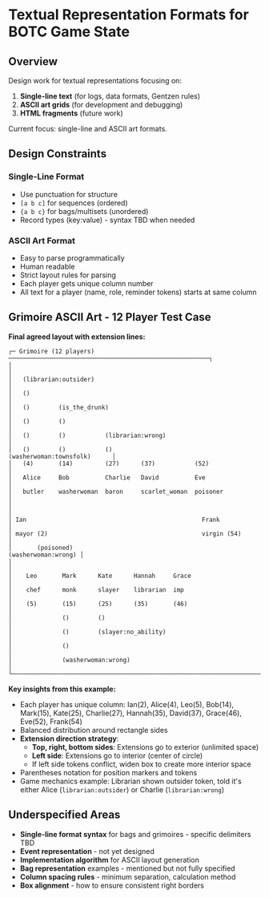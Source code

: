 # Textual Representation Formats for BOTC Game State

## Overview

Design work for textual representations focusing on:
1. **Single-line text** (for logs, data formats, Gentzen rules)
2. **ASCII art grids** (for development and debugging)
3. **HTML fragments** (future work)

Current focus: single-line and ASCII art formats.

## Design Constraints

### Single-Line Format
- Use punctuation for structure
- `[a b c]` for sequences (ordered)
- `{a b c}` for bags/multisets (unordered)
- Record types (key:value) - syntax TBD when needed

### ASCII Art Format
- Easy to parse programmatically
- Human readable
- Strict layout rules for parsing
- Each player gets unique column number
- All text for a player (name, role, reminder tokens) starts at same column

## Grimoire ASCII Art - 12 Player Test Case

**Final agreed layout with extension lines:**

```
┌─ Grimoire (12 players) ────────────────────────────────────────────────────────┐
│                                                                                │
│   (librarian:outsider)                                                         │
│   ()                                                                           │
│   ()        (is_the_drunk)                                                     │
│   ()        ()                                                                 │
│   ()        ()           (librarian:wrong)                                     │
│   ()        ()           ()                       (washerwoman:townsfolk)      │
│   (4)       (14)         (27)      (37)           (52)                         │
│   Alice     Bob          Charlie   David          Eve                          │
│   butler    washerwoman  baron     scarlet_woman  poisoner                     │
│                                                                                │
│ Ian                                                 Frank                      │
│ mayor (2)                                           virgin (54)                │
│       (poisoned)                                           (washerwoman:wrong) │
│                                                                                │
│    Leo       Mark      Kate      Hannah     Grace                              │
│    chef      monk      slayer    librarian  imp                                │
│    (5)       (15)      (25)      (35)       (46)                               │
│              ()        ()                                                      │
│              ()        (slayer:no_ability)                                     │
│              ()                                                                │
│              (washerwoman:wrong)                                               │
└────────────────────────────────────────────────────────────────────────────────┘
```

**Key insights from this example:**
- Each player has unique column: Ian(2), Alice(4), Leo(5), Bob(14), Mark(15), Kate(25), Charlie(27), Hannah(35), David(37), Grace(46), Eve(52), Frank(54)
- Balanced distribution around rectangle sides
- **Extension direction strategy**:
  - **Top, right, bottom sides**: Extensions go to exterior (unlimited space)
  - **Left side**: Extensions go to interior (center of circle)
  - If left side tokens conflict, widen box to create more interior space
- Parentheses notation for position markers and tokens
- Game mechanics example: Librarian shown outsider token, told it's either Alice (`librarian:outsider`) or Charlie (`librarian:wrong`)

## Underspecified Areas

- **Single-line format syntax** for bags and grimoires - specific delimiters TBD
- **Event representation** - not yet designed
- **Implementation algorithm** for ASCII layout generation
- **Bag representation** examples - mentioned but not fully specified
- **Column spacing rules** - minimum separation, calculation method
- **Box alignment** - how to ensure consistent right borders